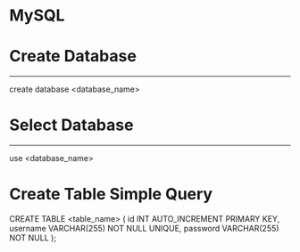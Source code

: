 # MySQL
# Create Database
  ----------------
  create database <database_name>

# Select Database
  ----------------
  use <database_name>

# Create Table Simple Query
  CREATE TABLE <table_name> (
    id INT AUTO_INCREMENT PRIMARY KEY,
    username VARCHAR(255) NOT NULL UNIQUE,
    password VARCHAR(255) NOT NULL
);
